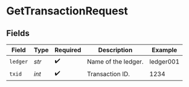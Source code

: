 # GetTransactionRequest


## Fields

| Field               | Type                | Required            | Description         | Example             |
| ------------------- | ------------------- | ------------------- | ------------------- | ------------------- |
| `ledger`            | *str*               | :heavy_check_mark:  | Name of the ledger. | ledger001           |
| `txid`              | *int*               | :heavy_check_mark:  | Transaction ID.     | 1234                |